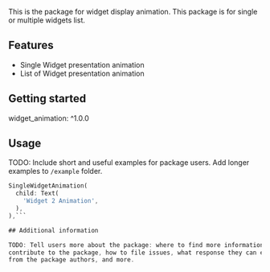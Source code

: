 <!-- 
This README describes the package. If you publish this package to pub.dev,
this README's contents appear on the landing page for your package.

For information about how to write a good package README, see the guide for
[writing package pages](https://dart.dev/guides/libraries/writing-package-pages). 

For general information about developing packages, see the Dart guide for
[creating packages](https://dart.dev/guides/libraries/create-library-packages)
and the Flutter guide for
[developing packages and plugins](https://flutter.dev/developing-packages). 
-->

This is the package for widget display animation. This package is for single or multiple widgets list.

## Features

- Single Widget presentation animation
- List of Widget presentation animation

## Getting started

widget_animation: ^1.0.0

## Usage

TODO: Include short and useful examples for package users. Add longer examples
to `/example` folder. 

```dart
SingleWidgetAnimation(
  child: Text(
    'Widget 2 Animation',
  ),
),```

## Additional information

TODO: Tell users more about the package: where to find more information, how to 
contribute to the package, how to file issues, what response they can expect 
from the package authors, and more.
